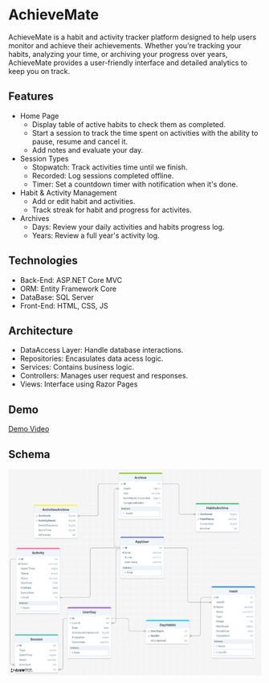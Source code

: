 <h1> AchieveMate </h1> 
<p>AchieveMate is a habit and activity tracker platform designed to help users monitor and achieve their achievements. Whether you’re tracking your habits, analyzing your time, or archiving your progress over years, AchieveMate provides a user-friendly interface and detailed analytics to keep you on track.</p>

<h2> Features </h2>

- Home Page
  - Display table of active habits to check them as completed.
  - Start a session to track the time spent on activities with the ability to pause, resume and cancel it.
  - Add notes and evaluate your day.
- Session Types
  - Stopwatch: Track activities time until we finish.
  - Recorded: Log sessions completed offline.
  - Timer: Set a countdown timer with notification when it's done.
- Habit & Activity Management
  - Add or edit habit and activities.
  - Track streak for habit and progress for activites.
- Archives
  - Days: Review your daily activities and habits progress log.
  - Years: Review a full year's activity log.

<h2> Technologies </h2>

- Back-End: ASP.NET Core MVC
- ORM: Entity Framework Core
- DataBase: SQL Server
- Front-End: HTML, CSS, JS

<h2> Architecture </h2>

- DataAccess Layer: Handle database interactions.
- Repositories: Encasulates data acess logic.
- Services: Contains business logic.
- Controllers: Manages user request and responses.
- Views: Interface using Razor Pages

<h2>Demo</h2>
<p><a href="https://youtu.be/wJMc7rnJUdw" target="_blank">Demo Video</a></p>

<h2>Schema</h2>
<img src="/AchieveMate-Schema.png" alt="Schema">
